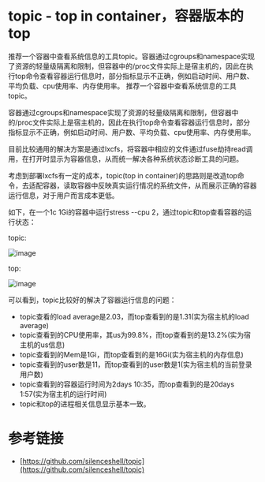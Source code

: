 # topic - top in container，容器版本的top

推荐一个容器中查看系统信息的工具topic。容器通过cgroups和namespace实现了资源的轻量级隔离和限制，但容器中的/proc文件实际上是宿主机的，因此在执行top命令查看容器运行信息时，部分指标显示不正确，例如启动时间、用户数、平均负载、cpu使用率、内存使用率。
推荐一个容器中查看系统信息的工具topic。

容器通过cgroups和namespace实现了资源的轻量级隔离和限制，但容器中的/proc文件实际上是宿主机的，因此在执行top命令查看容器运行信息时，部分指标显示不正确，例如启动时间、用户数、平均负载、cpu使用率、内存使用率。



目前比较通用的解决方案是通过lxcfs，将容器中相应的文件通过fuse劫持read调用，在打开时显示为容器信息，从而统一解决各种系统状态诊断工具的问题。

考虑到部署lxcfs有一定的成本，topic(top in container)的思路则是改造top命令，去适配容器，读取容器中反映真实运行情况的系统文件，从而展示正确的容器运行信息，对于用户而言成本更低。

如下，在一个1c 1Gi的容器中运行stress --cpu 2，通过topic和top查看容器的运行状态：

topic:

![image](https://user-images.githubusercontent.com/17688273/181487036-d8891cbb-1035-46fd-9ba3-62af3ca9abcf.png)


top:

![image](https://user-images.githubusercontent.com/17688273/181487076-dd3c1c66-f260-44f5-ae63-ca0d21c8a540.png)


可以看到，topic比较好的解决了容器运行信息的问题：

- topic查看的load average是2.03，而top查看到的是1.31(实为宿主机的load average)
- topic查看到的CPU使用率，其us为99.8%，而top查看到的是13.2%(实为宿主机的us信息)
- topic查看到的Mem是1Gi，而top查看到的是16Gi(实为宿主机的内存信息)
- topic查看到的user数是11，而top查看到的user数是1(实为宿主机的当前登录用户数)
- topic查看到的容器运行时间为2days 10:35，而top查看到的是20days 1:57(实为宿主机的运行时间)
- topic和top的进程相关信息显示基本一致。

# 参考链接
- [https://github.com/silenceshell/topic](https://github.com/silenceshell/topic)
